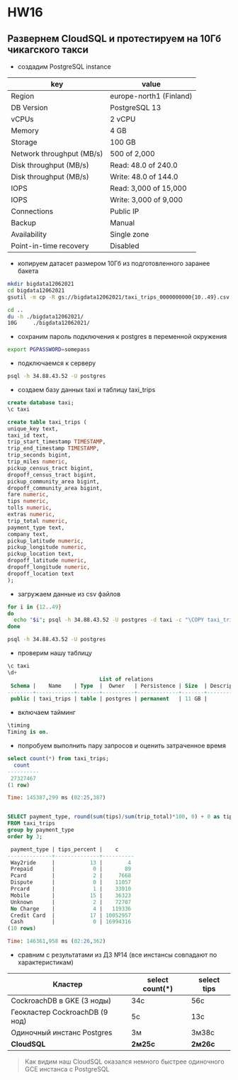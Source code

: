 # HW16

## Развернем CloudSQL и протестируем на 10Гб чикагского такси

- создадим PostgreSQL instance

key | value
--- | ---
Region | europe-north1 (Finland)
DB Version | PostgreSQL 13
vCPUs | 2 vCPU
Memory | 4 GB
Storage | 100 GB
Network throughput (MB/s) | 500 of 2,000
Disk throughput (MB/s) | Read: 48.0 of 240.0
Disk throughput (MB/s) | Write: 48.0 of 144.0
IOPS | Read: 3,000 of 15,000
IOPS | Write: 3,000 of 9,000
Connections | Public IP
Backup | Manual
Availability | Single zone
Point-in-time recovery | Disabled

- копируем датасет размером 10Гб из подготовленного заранее бакета

```bash
mkdir bigdata12062021
cd bigdata12062021
gsutil -m cp -R gs://bigdata12062021/taxi_trips_0000000000{10..49}.csv .

cd ..
du -h ./bigdata12062021/
10G     ./bigdata12062021/
```

- сохраним пароль подключения к postgres в переменной окружения

```bash
export PGPASSWORD=somepass
```

- подключаемся к серверу

```bash
psql -h 34.88.43.52 -U postgres
```

- создаем базу данных taxi и таблицу taxi_trips

```sql
create database taxi;
\c taxi

create table taxi_trips (
unique_key text, 
taxi_id text, 
trip_start_timestamp TIMESTAMP, 
trip_end_timestamp TIMESTAMP, 
trip_seconds bigint, 
trip_miles numeric, 
pickup_census_tract bigint, 
dropoff_census_tract bigint, 
pickup_community_area bigint, 
dropoff_community_area bigint, 
fare numeric, 
tips numeric, 
tolls numeric, 
extras numeric, 
trip_total numeric, 
payment_type text, 
company text, 
pickup_latitude numeric, 
pickup_longitude numeric, 
pickup_location text, 
dropoff_latitude numeric, 
dropoff_longitude numeric, 
dropoff_location text
);
```

- загружаем данные из csv файлов

```bash
for i in {12..49}
do
  echo "$i"; psql -h 34.88.43.52 -U postgres -d taxi -c "\COPY taxi_trips FROM  './bigdata12062021/taxi_trips_0000000000$i.csv' DELIMITER ',' CSV HEADER;"
done
```

```bash
psql -h 34.88.43.52 -U postgres
```

- проверим нашу таблицу

```sql
\c taxi
\d+
                             List of relations
 Schema |    Name    | Type  |  Owner   | Persistence | Size  | Description 
--------+------------+-------+----------+-------------+-------+-------------
 public | taxi_trips | table | postgres | permanent   | 11 GB | 
```

- включаем тайминг

```sql
\timing
Timing is on.
```

- попробуем выполнить пару запросов и оценить затраченное время

```sql
select count(*) from taxi_trips;  
  count   
----------
 27327467
(1 row)

Time: 145387,299 ms (02:25,387)


SELECT payment_type, round(sum(tips)/sum(trip_total)*100, 0) + 0 as tips_percent, count(*) as c
FROM taxi_trips
group by payment_type
order by 3;

 payment_type | tips_percent |    c     
--------------+--------------+----------
 Way2ride     |           13 |        4
 Prepaid      |            0 |       89
 Pcard        |            2 |     7668
 Dispute      |            0 |    11057
 Prcard       |            1 |    33010
 Mobile       |           15 |    36323
 Unknown      |            2 |    72707
 No Charge    |            4 |   119336
 Credit Card  |           17 | 10052957
 Cash         |            0 | 16994316
(10 rows)

Time: 146361,958 ms (02:26,362)
```

- сравним с результатами из ДЗ №14 (все инстансы совпадают по характеристикам)

Кластер | select count(*) | select tips
--- | --- | ---
CockroachDB в GKE (3 ноды) | 34с | 56с
Геокластер CockroachDB (9 нод) | 5с | 13с
Одиночный инстанс Postgres | 3м | 3м38с
**CloudSQL** | **2м25с** | **2м26с**

> Как видим наш CloudSQL оказался немного быстрее одиночного GCE инстанса с PostgreSQL
